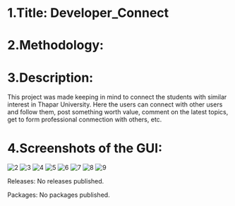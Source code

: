 # 1.Title: Developer_Connect

# 2.Methodology:

# 3.Description: 
This project was made keeping in mind to connect the students with similar interest in Thapar University. Here the users can connect with other users and follow them, post something worth value, comment on the latest topics, get to form professional conmection with others, etc. 

# 4.Screenshots of the GUI:
![2](https://user-images.githubusercontent.com/63841637/208285218-bde1449f-d942-4e0a-8e49-8ca8eb8ba883.jpg)
![3](https://user-images.githubusercontent.com/63841637/208285219-216c474b-e11b-43b2-bf1c-c3b0ef055444.jpg)
![4](https://user-images.githubusercontent.com/63841637/208285221-5b0ca5a6-3c3a-4257-815d-08a4f25fcb9e.jpg)
![5](https://user-images.githubusercontent.com/63841637/208285222-b1a1515a-3ac0-458f-ad42-ae8af61d38bd.jpg)
![6](https://user-images.githubusercontent.com/63841637/208285297-a55c5eaa-8ac3-40ef-b909-6bef0390d731.jpg)
![7](https://user-images.githubusercontent.com/63841637/208285305-dd8deb5f-5103-4a48-8d0e-3c7ea19526ec.jpg)
![8](https://user-images.githubusercontent.com/63841637/208285308-603de9d9-2243-49ab-96e7-ae157e39c5d7.jpg)
![9](https://user-images.githubusercontent.com/63841637/208285311-72589d98-9087-4708-83ee-d68c1e072c78.jpg)

Releases:
No releases published.

Packages:
No packages published.

